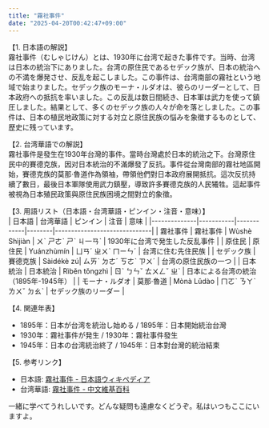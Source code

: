 ```yaml
---
title: "霧社事件"
date: "2025-04-20T00:42:47+09:00"
---
```


【1. 日本語の解説】  
霧社事件（むしゃじけん）とは、1930年に台湾で起きた事件です。当時、台湾は日本の統治下にありました。台湾の原住民であるセデック族が、日本の統治への不満を爆発させ、反乱を起こしました。この事件は、台湾南部の霧社という地域で始まりました。セデック族のモーナ・ルダオは、彼らのリーダーとして、日本政府への抵抗を率いました。この反乱は数日間続き、日本軍は武力を使って鎮圧しました。結果として、多くのセデック族の人々が命を落としました。この事件は、日本の植民地政策に対する対立と原住民族の悩みを象徴するものとして、歴史に残っています。

【2. 台湾華語での解説】  
霧社事件是發生在1930年台灣的事件。當時台灣處於日本的統治之下。台灣原住民中的賽德克族，因对日本統治的不滿爆發了反抗。事件從台灣南部的霧社地區開始，賽德克族的莫那·魯道作為領袖，帶領他們對日本政府展開抵抗。這次反抗持續了數日，最後日本軍隊使用武力鎮壓，導致許多賽德克族的人民犧牲。這起事件被視為日本殖民政策與原住民族困境之間對立的象徵。

【3. 用語リスト（日本語・台湾華語・ピンイン・注音・意味）】  
| 日本語       | 台湾華語    | ピンイン    | 注音    | 意味                           |
|--------------|-----------|------------|--------|------------------------------|
| 霧社事件     | 霧社事件   | Wùshè Shìjiàn | ㄨˋ ㄕㄜˋ ㄕˋ ㄐ一ㄢˋ | 1930年に台湾で発生した反乱事件      |
| 原住民       | 原住民     | Yuánzhùmín | ㄩㄢˊ ㄓㄨˋ ㄇㄧㄣˊ | 台湾に住む先住民族                 |
| セデック族   | 賽德克族   | Sàidékè zú| ㄙㄞˋ ㄉㄜˊ ㄎㄜˋ ㄗㄨˊ | 台湾の原住民族の一つ               |
| 日本統治     | 日本統治   | Rìběn tǒngzhì | ㄖˋ ㄅㄣˇ ㄊㄨㄥˇ ㄓˋ | 日本による台湾の統治（1895年-1945年） |
| モーナ・ルダオ | 莫那·魯道  | Mònà Lǔdào | ㄇㄛˋ ㄋㄚˋ ㄌㄨˇ ㄉㄠˋ | セデック族のリーダー                  |

【4. 関連年表】  
- 1895年：日本が台湾を統治し始める / 1895年：日本開始統治台灣  
- 1930年：霧社事件が発生 / 1930年：霧社事件發生  
- 1945年：日本の台湾統治終了 / 1945年：日本對台灣的統治結束  

【5. 参考リンク】  
- 日本語: [霧社事件 - 日本語ウィキペディア](https://ja.wikipedia.org/wiki/霧社事件)  
- 台湾華語: [霧社事件 - 中文維基百科](https://zh.wikipedia.org/wiki/霧社事件)

一緒に学べてうれしいです。どんな疑問も遠慮なくどうぞ。私はいつもここにいますよ。